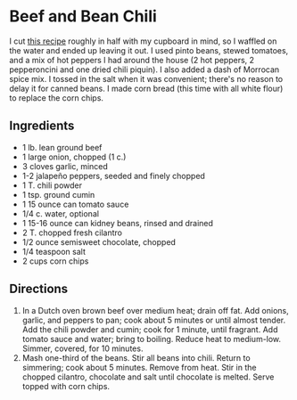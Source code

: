 # Beef and Bean Chili

I cut [this recipe](http://www.bhg.com/recipe/beef/beef-and-bean-chili/) roughly in half with my cupboard in mind, so I waffled on the water and ended up leaving it out. I used pinto beans, stewed tomatoes, and a mix of hot peppers I had around the house (2 hot peppers, 2 pepperoncini and one dried chili piquin). I also added a dash of Morrocan spice mix. I tossed in the salt when it was convenient; there's no reason to delay it for canned beans. I made corn bread (this time with all white flour) to replace the corn chips.

## Ingredients

* 1 lb. lean ground beef
* 1 large onion, chopped (1 c.)
* 3 cloves garlic, minced
* 1-2 jalapeño peppers, seeded and finely chopped
* 1 T. chili powder
* 1 tsp. ground cumin
* 1 15 ounce can tomato sauce
* 1/4 c. water, optional
* 1 15-16 ounce can kidney beans, rinsed and drained
* 2 T. chopped fresh cilantro
* 1/2 ounce semisweet chocolate, chopped
* 1/4 teaspoon salt
* 2 cups corn chips

## Directions

1. In a Dutch oven brown beef over medium heat; drain off fat. Add onions, garlic, and peppers to pan; cook about 5 minutes or until almost tender. Add the chili powder and cumin; cook for 1 minute, until fragrant. Add tomato sauce and water; bring to boiling. Reduce heat to medium-low. Simmer, covered, for 10 minutes. 
2. Mash one-third of the beans. Stir all beans into chili. Return to simmering; cook about 5 minutes. Remove from heat. Stir in the chopped cilantro, chocolate and salt until chocolate is melted. Serve topped with corn chips.
